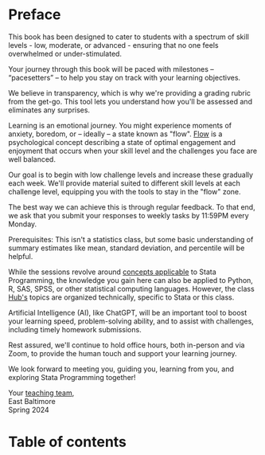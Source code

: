 # Preface

This book has been designed to cater to students with a spectrum of skill levels - low, moderate, or advanced - ensuring that no one feels overwhelmed or under-stimulated.  

Your journey through this book will be paced with milestones – “pacesetters” – to help you stay on track with your learning objectives.  

We believe in transparency, which is why we're providing a grading rubric from the get-go. This tool lets you understand how you'll be assessed and eliminates any surprises.  

Learning is an emotional journey. You might experience moments of anxiety, boredom, or – ideally – a state known as "flow". [Flow](j001flow.ipynb) is a psychological concept describing a state of optimal engagement and enjoyment that occurs when your skill level and the challenges you face are well balanced.  

Our goal is to begin with low challenge levels and increase these gradually each week. We'll provide material suited to different skill levels at each challenge level, equipping you with the tools to stay in the "flow" zone.  

The best way we can achieve this is through regular feedback. To that end, we ask that you submit your responses to weekly tasks by 11:59PM every Monday.  

Prerequisites: This isn't a statistics class, but some basic understanding of summary estimates like mean, standard deviation, and percentile will be helpful.  

While the sessions revolve around [concepts applicable](j004afecdvi.ipynb) to Stata Programming, the knowledge you gain here can also be applied to Python, R, SAS, SPSS, or other statistical computing languages. However, the class [Hub's](j002hub.ipynb) topics are organized technically, specific to Stata or this class.  

Artificial Intelligence (AI), like ChatGPT, will be an important tool to boost your learning speed, problem-solving ability, and to assist with challenges, including timely homework submissions.  

Rest assured, we'll continue to hold office hours, both in-person and via Zoom, to provide the human touch and support your learning journey.  

We look forward to meeting you, guiding you, learning from you, and exploring Stata Programming together!  

Your [teaching team](j003team.ipynb),  
East Baltimore  
Spring 2024  






# Table of contents

```{tableofcontents}
```
